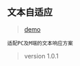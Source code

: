 ## 文本自适应

>[demo](https://demojin.github.io/textAuto/demo.html "文本自适应") 

`适配PC及M端的文本响应方案`

>version 1.0.1
